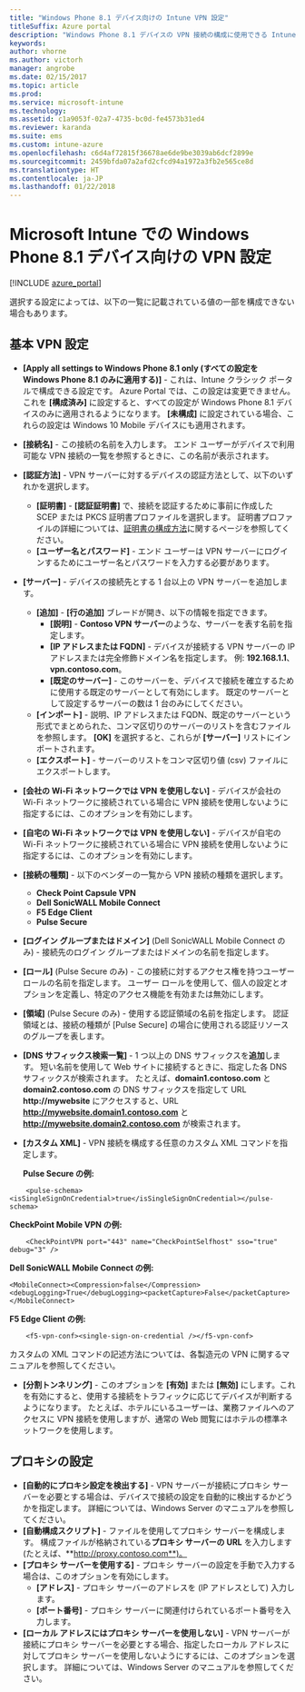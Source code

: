 ```yaml
---
title: "Windows Phone 8.1 デバイス向けの Intune VPN 設定"
titleSuffix: Azure portal
description: "Windows Phone 8.1 デバイスの VPN 接続の構成に使用できる Intune 設定について説明します。\""
keywords: 
author: vhorne
ms.author: victorh
manager: angrobe
ms.date: 02/15/2017
ms.topic: article
ms.prod: 
ms.service: microsoft-intune
ms.technology: 
ms.assetid: c1a9053f-02a7-4735-bc0d-fe4573b31ed4
ms.reviewer: karanda
ms.suite: ems
ms.custom: intune-azure
ms.openlocfilehash: c6d4af72815f36678ae6de9be3039ab6dcf2899e
ms.sourcegitcommit: 2459bfda07a2afd2cfcd94a1972a3fb2e565ce8d
ms.translationtype: HT
ms.contentlocale: ja-JP
ms.lasthandoff: 01/22/2018
---
```

# <a name="vpn-settings-for-windows-phone-81-devices-in-microsoft-intune"></a>Microsoft Intune での Windows Phone 8.1 デバイス向けの VPN 設定

[!INCLUDE [azure_portal](./includes/azure_portal.md)]

選択する設定によっては、以下の一覧に記載されている値の一部を構成できない場合もあります。

## <a name="base-vpn-settings"></a>基本 VPN 設定

- **[Apply all settings to Windows Phone 8.1 only (すべての設定を Windows Phone 8.1 のみに適用する)]** - これは、Intune クラシック ポータルで構成できる設定です。 Azure Portal では、この設定は変更できません。 これを **[構成済み]** に設定すると、すべての設定が Windows Phone 8.1 デバイスのみに適用されるようになります。 **[未構成]** に設定されている場合、これらの設定は Windows 10 Mobile デバイスにも適用されます。
- **[接続名]** - この接続の名前を入力します。 エンド ユーザーがデバイスで利用可能な VPN 接続の一覧を参照するときに、この名前が表示されます。
- **[認証方法]** - VPN サーバーに対するデバイスの認証方法として、以下のいずれかを選択します。
    - **[証明書]** - **[認証証明書]** で、接続を認証するために事前に作成した SCEP または PKCS 証明書プロファイルを選択します。 証明書プロファイルの詳細については、[証明書の構成方法](certificates-configure.md)に関するページを参照してください。
    - **[ユーザー名とパスワード]** - エンド ユーザーは VPN サーバーにログインするためにユーザー名とパスワードを入力する必要があります。
- **[サーバー]** - デバイスの接続先とする 1 台以上の VPN サーバーを追加します。
    - **[追加]** - **[行の追加]** ブレードが開き、以下の情報を指定できます。
        - **[説明]** - **Contoso VPN サーバー**のような、サーバーを表す名前を指定します。
        - **[IP アドレスまたは FQDN]** - デバイスが接続する VPN サーバーの IP アドレスまたは完全修飾ドメイン名を指定します。 例: **192.168.1.1**、**vpn.contoso.com**。
        - **[既定のサーバー]** - このサーバーを、デバイスで接続を確立するために使用する既定のサーバーとして有効にします。 既定のサーバーとして設定するサーバーの数は 1 台のみにしてください。
    - **[インポート]** - 説明、IP アドレスまたは FQDN、既定のサーバーという形式でまとめられた、コンマ区切りのサーバーのリストを含むファイルを参照します。 **[OK]** を選択すると、これらが **[サーバー]** リストにインポートされます。
    - **[エクスポート]** - サーバーのリストをコンマ区切り値 (csv) ファイルにエクスポートします。

- **[会社の Wi-Fi ネットワークでは VPN を使用しない]** - デバイスが会社の Wi-Fi ネットワークに接続されている場合に VPN 接続を使用しないように指定するには、このオプションを有効にします。
- **[自宅の Wi-Fi ネットワークでは VPN を使用しない]** - デバイスが自宅の Wi-Fi ネットワークに接続されている場合に VPN 接続を使用しないように指定するには、このオプションを有効にします。

- **[接続の種類]** - 以下のベンダーの一覧から VPN 接続の種類を選択します。
    - **Check Point Capsule VPN**
    - **Dell SonicWALL Mobile Connect**
    - **F5 Edge Client**
    - **Pulse Secure**

- **[ログイン グループまたはドメイン]** (Dell SonicWALL Mobile Connect のみ) - 接続先のログイン グループまたはドメインの名前を指定します。
- **[ロール]** (Pulse Secure のみ) - この接続に対するアクセス権を持つユーザー ロールの名前を指定します。 ユーザー ロールを使用して、個人の設定とオプションを定義し、特定のアクセス機能を有効または無効にします。
- **[領域]** (Pulse Secure のみ) - 使用する認証領域の名前を指定します。 認証領域とは、接続の種類が [Pulse Secure] の場合に使用される認証リソースのグループを表します。

- **[DNS サフィックス検索一覧]** - 1 つ以上の DNS サフィックスを**追加**します。 短い名前を使用して Web サイトに接続するときに、指定した各 DNS サフィックスが検索されます。 たとえば、**domain1.contoso.com** と **domain2.contoso.com** の DNS サフィックスを指定して URL **http://mywebsite** にアクセスすると、URL **http://mywebsite.domain1.contoso.com** と **http://mywebsite.domain2.contoso.com** が検索されます。

- **[カスタム XML]** - VPN 接続を構成する任意のカスタム XML コマンドを指定します。

    **Pulse Secure の例:**

```
    <pulse-schema><isSingleSignOnCredential>true</isSingleSignOnCredential></pulse-schema>
```

**CheckPoint Mobile VPN の例:**

```
    <CheckPointVPN port="443" name="CheckPointSelfhost" sso="true" debug="3" />
```

**Dell SonicWALL Mobile Connect の例:**
```
<MobileConnect><Compression>false</Compression><debugLogging>True</debugLogging><packetCapture>False</packetCapture></MobileConnect>
```

**F5 Edge Client の例:**
```
    <f5-vpn-conf><single-sign-on-credential /></f5-vpn-conf>
```

カスタムの XML コマンドの記述方法については、各製造元の VPN に関するマニュアルを参照してください。

- **[分割トンネリング]** - このオプションを **[有効]** または **[無効]** にします。これを有効にすると、使用する接続をトラフィックに応じてデバイスが判断するようになります。 たとえば、ホテルにいるユーザーは、業務ファイルへのアクセスに VPN 接続を使用しますが、通常の Web 閲覧にはホテルの標準ネットワークを使用します。




## <a name="proxy-settings"></a>プロキシの設定

- **[自動的にプロキシ設定を検出する]** - VPN サーバーが接続にプロキシ サーバーを必要とする場合は、デバイスで接続の設定を自動的に検出するかどうかを指定します。 詳細については、Windows Server のマニュアルを参照してください。
- **[自動構成スクリプト]** - ファイルを使用してプロキシ サーバーを構成します。 構成ファイルが格納されている**プロキシ サーバーの URL** を入力します (たとえば、**http://proxy.contoso.com**)。
- **[プロキシ サーバーを使用する]** - プロキシ サーバーの設定を手動で入力する場合は、このオプションを有効にします。
    - **[アドレス]** - プロキシ サーバーのアドレスを (IP アドレスとして) 入力します。
    - **[ポート番号]** - プロキシ サーバーに関連付けられているポート番号を入力します。
- **[ローカル アドレスにはプロキシ サーバーを使用しない]** - VPN サーバーが接続にプロキシ サーバーを必要とする場合、指定したローカル アドレスに対してプロキシ サーバーを使用しないようにするには、このオプションを選択します。 詳細については、Windows Server のマニュアルを参照してください。

